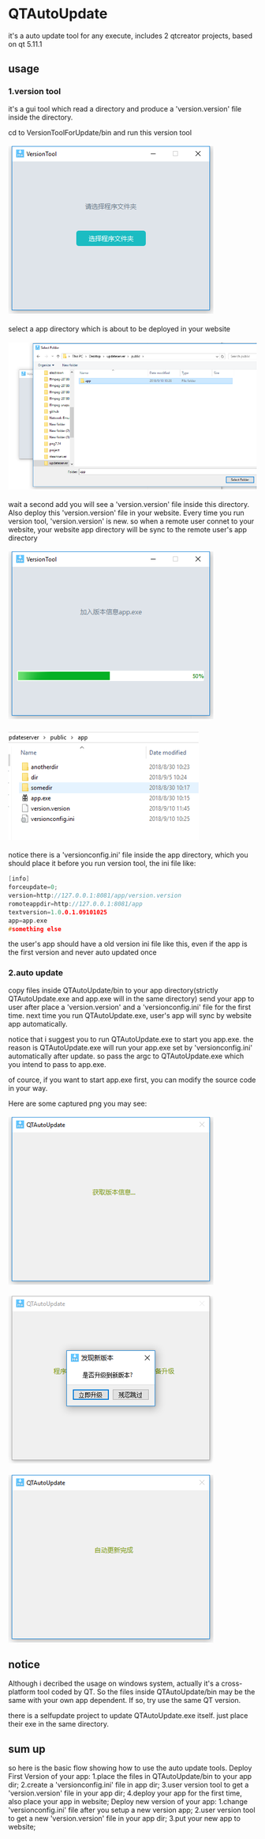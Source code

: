 # QTAutoUpdate
it's a auto update tool for any execute, includes 2 qtcreator projects, based on qt 5.11.1

## usage
### 1.version tool
it's a gui tool which read a directory and produce a 'version.version' file inside the directory.

cd to VersionToolForUpdate/bin and run this version tool
#### ![image](./usage/versiontool1.png)

select a app directory which is about to be deployed in your website
#### ![image](./usage/versiontool2.png)

wait a second add you will see a 'version.version' file inside this directory.
Also deploy this 'version.version' file in your website.
Every time you run version tool, 'version.version' is new. 
so when a remote user connet to your website, your website
app directory will be sync to the remote user's app directory
#### ![image](./usage/versiontool3.png)
#### ![image](./usage/versiontool4.png)

notice there is a 'versionconfig.ini' file inside the app directory, which you should place it before you run version tool, the ini file like:
```cpp
[info]
forceupdate=0;
version=http://127.0.0.1:8081/app/version.version
romoteappdir=http://127.0.0.1:8081/app
textversion=1.0.0.1.09101025
app=app.exe
#something else
```
the user's app should have a old version ini file like this, even if the app is the first version and never auto updated once
### 2.auto update
copy files inside QTAutoUpdate/bin to your app directory(strictly QTAutoUpdate.exe and app.exe will in the same directory)
send your app to user after place a 'version.version' and a 'versionconfig.ini' file for the first time.
next time you run QTAutoUpdate.exe, user's app will sync by website app automatically.

notice that i suggest you to run QTAutoUpdate.exe to start you app.exe. the reason is QTAutoUpdate.exe will run your app.exe set by 'versionconfig.ini' automatically 
after update. so pass the argc to QTAutoUpdate.exe which you intend to pass to app.exe.

of cource, if you want to start app.exe first, you can modify the source code in your way.

Here are some captured png you may see:
#### ![image](./usage/autoupdate1.png)
#### ![image](./usage/autoupdate2.png)
#### ![image](./usage/autoupdate3.png)

## notice
Although i decribed the usage on windows system, actually it's a cross-platform tool coded by QT.
So the files inside QTAutoUpdate/bin may be the same with your own app dependent. If so,
try use the same QT version.

there is a selfupdate project to update QTAutoUpdate.exe itself. just place their exe in the same directory.

## sum up
so here is the basic flow showing how to use the auto update tools.
Deploy First Version of your app:
1.place the files in QTAutoUpdate/bin to your app dir;
2.create a 'versionconfig.ini' file in app dir;
3.user version tool to get a 'version.version' file in your app dir;
4.deploy your app for the first time, also place your app in website;
Deploy new version of your app:
1.change 'versionconfig.ini' file after you setup a new version app;
2.user version tool to get a new 'version.version' file in your app dir;
3.put your new app to website;


